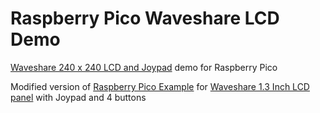 # Raspberry Pico Waveshare LCD Demo
[Waveshare 240 x 240 LCD and Joypad](Pico-LCD-1.3-1.jpg) demo for Raspberry Pico

Modified version of [Raspberry Pico Example](https://github.com/raspberrypi/pico-examples/tree/master/pio/st7789_lcd) for
[Waveshare 1.3 Inch LCD panel](https://www.waveshare.com/wiki/Pico-LCD-1.3) with Joypad and 4 buttons

